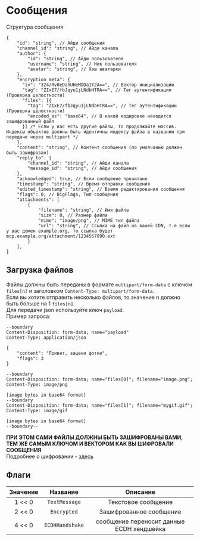 # Сообщения
Структура сообщения
```json5
{
    "id": "string", // Айди сообщения
    "channel_id": "string", // Айди канала
    "author": {
        "id": "string", // Айди пользователя
        "username": "string", // Ник пользователя
        "avatar": "string", // Хэш аватарки
    },
    "encryption_meta": {
      "iv": "324/Rv0eDahUHeMDDaIY2A==", // Вектор инициализации
      "tag": "ZIxE7/fbJqyu1jLNdbHTRA==", // Тег аутентификации (Проверка целостности)
      "files": [{
        "tag": "ZIxE7/fbJqyu1jLNdbHTRA==", // Тег аутентификации (Проверка целостности)
        "encoded_as": "base64", // В какой кодировке находится зашифрованный файл
      }] /* Если у вас есть другие файлы, то продолжайте массив. Индексы объектов должны быть идентичны индексу файла в названии при передаче через multipart */
    },
    "content": "string", // Контент сообщения (по умолчанию должен быть зашифрован)
    "reply_to": {
        "channel_id": "string", // Айди канала
        "message_id": "string", // Айди сообщения
    },
    "acknowledged": true, // Если сообщение прочитано
    "timestamp": "string", // Время отправки сообщения
    "edited_timestamp": "string", // Время редактирования сообщения
    "flags": 0, // BigFlags, Тип сообщения
    "attachments": [
        {
            "filename": "string", // Имя файла
            "size": 0, // Размер файла
            "mime": "image/png", // MIME тип файла
            "url": "string", // Ссылка на файл на вашей CDN, т.е если у вас домен example.org, то ссылка будет mcp.example.org/attachment/1234567890.ext
        }
    ],
}
```
## Загрузка файлов
Файлы должны быть переданы в формате `multipart/form-data` с ключом `files[n]` и заголовком `Content-Type: multipart/form-data`.<br>
Если вы хотите отправить несколько файлов, то значение n должно быть больше на 1 `files[n]`.<br>
Для передачи json используйте ключ `payload`.<br>
Пример запроса:
```
--boundary
Content-Disposition: form-data; name="payload"
Content-Type: application/json

{
    "content": "Привет, зацени фотки",
    "flags": 3
}

--boundary
Content-Disposition: form-data; name="files[0]"; filename="image.png";
Content-Type: image/png

[image bytes in base64 format]
--boundary
Content-Disposition: form-data; name="files[1]"; filename="mygif.gif";
Content-Type: image/gif

[image bytes in base64 format]
--boundary--
```
**ПРИ ЭТОМ САМИ ФАЙЛЫ ДОЛЖНЫ БЫТЬ ЗАШИФРОВАНЫ ВАМИ, ТЕМ ЖЕ САМЫМ КЛЮЧОМ И ВЕКТОРОМ КАК ВЫ ШИФРОВАЛИ СООБЩЕНИЯ**<br>
Подробнее о шифровании - [здесь](https://github.com/mooncatcp/docs/tree/main/ru/encryption/encryption.md)
## Флаги
| Значение |    Название     |                 Описание                  |
|:--------:|:---------------:|:-----------------------------------------:|
|  1 << 0  |  `TextMessage`  |            Текстовое сообщение            |
|  2 << 0  |   `Encrypted`   |          Зашифрованное сообщение          |
|  4 << 0  | `ECDHHandshake` | сообщение переносит данные ECDH хендшейка |


